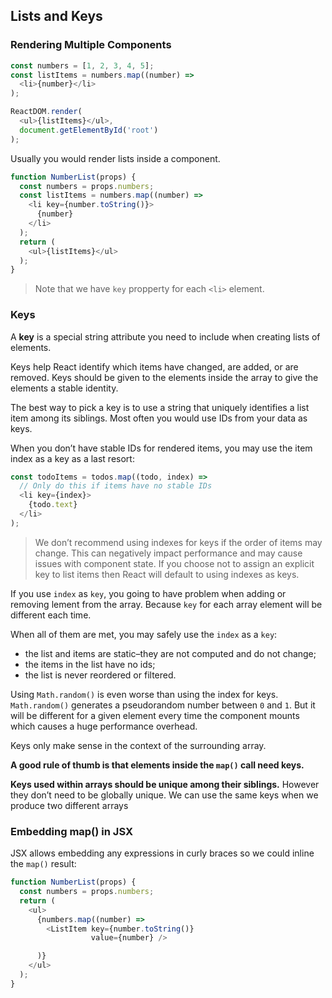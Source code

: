## Lists and Keys
### Rendering Multiple Components
```javascript
const numbers = [1, 2, 3, 4, 5];
const listItems = numbers.map((number) =>
  <li>{number}</li>
);

ReactDOM.render(
  <ul>{listItems}</ul>,
  document.getElementById('root')
);
```

Usually you would render lists inside a component.
```javascript
function NumberList(props) {
  const numbers = props.numbers;
  const listItems = numbers.map((number) =>
    <li key={number.toString()}>
      {number}
    </li>
  );
  return (
    <ul>{listItems}</ul>
  );
}
```

> Note that we have `key` propperty for each `<li>` element.

### Keys
A __key__ is a special string attribute you need to include when creating lists of elements.

Keys help React identify which items have changed, are added, or are removed. Keys should be given to the elements inside the array to give the elements a stable identity.

The best way to pick a key is to use a string that uniquely identifies a list item among its siblings. Most often you would use IDs from your data as keys.

When you don’t have stable IDs for rendered items, you may use the item index as a key as a last resort:
```javascript
const todoItems = todos.map((todo, index) =>
  // Only do this if items have no stable IDs
  <li key={index}>
    {todo.text}
  </li>
);
```

> We don’t recommend using indexes for keys if the order of items may change. This can negatively impact performance and may cause issues with component state. If you choose not to assign an explicit key to list items then React will default to using indexes as keys.

If you use `index` as `key`, you going to have problem when adding or removing lement from the array. Because `key` for each array element will be different each time.

When all of them are met, you may safely use the `index` as a `key`:
* the list and items are static–they are not computed and do not change;
* the items in the list have no ids;
* the list is never reordered or filtered.

Using `Math.random()` is even worse than using the index for keys.
`Math.random()` generates a pseudorandom number between `0` and `1`. But it will be different for a given element every time the component mounts which causes a huge performance overhead.

Keys only make sense in the context of the surrounding array.

__A good rule of thumb is that elements inside the `map()` call need keys.__

__Keys used within arrays should be unique among their siblings.__ However they don’t need to be globally unique. We can use the same keys when we produce two different arrays

### Embedding map() in JSX
JSX allows embedding any expressions in curly braces so we could inline the `map()` result:
```javascript
function NumberList(props) {
  const numbers = props.numbers;
  return (
    <ul>
      {numbers.map((number) =>
        <ListItem key={number.toString()}
                  value={number} />

      )}
    </ul>
  );
}
```
